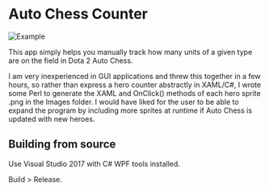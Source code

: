# Auto Chess Counter
![Example](https://i.imgur.com/wdpFXBu.png)

This app simply helps you manually track how many units of a given type are on
the field in Dota 2 Auto Chess.

I am very inexperienced in GUI applications and threw this together in a few
hours, so rather than express a hero counter abstractly in XAML/C#, I wrote some
Perl to generate the XAML and OnClick() methods of each hero sprite .png in
the Images folder. I would have liked for the user to be able to expand the
program by including more sprites at runtime if Auto Chess is updated with new
heroes.

## Building from source

Use Visual Studio 2017 with C# WPF tools installed.

Build > Release.
